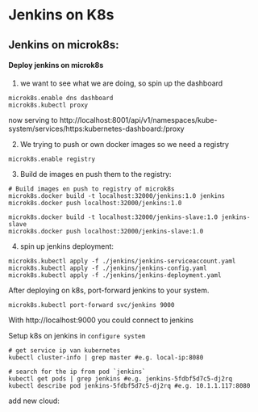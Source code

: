 # Jenkins on K8s

## Jenkins on microk8s:

#### Deploy jenkins on microk8s

1. we want to see what we are doing, so spin up the dashboard
```
microk8s.enable dns dashboard
microk8s.kubectl proxy
```
now serving to http://localhost:8001/api/v1/namespaces/kube-system/services/https:kubernetes-dashboard:/proxy

2. We trying to push or own docker images so we need a registry
```
microk8s.enable registry
```

3. Build de images en push them to the registry:
```
# Build images en push to registry of microk8s
microk8s.docker build -t localhost:32000/jenkins:1.0 jenkins
microk8s.docker push localhost:32000/jenkins:1.0

microk8s.docker build -t localhost:32000/jenkins-slave:1.0 jenkins-slave
microk8s.docker push localhost:32000/jenkins-slave:1.0
```

4. spin up jenkins deployment:
```
microk8s.kubectl apply -f ./jenkins/jenkins-serviceaccount.yaml
microk8s.kubectl apply -f ./jenkins/jenkins-config.yaml
microk8s.kubectl apply -f ./jenkins/jenkins-deployment.yaml

```

After deploying on k8s, port-forward jenkins to your system.
```
microk8s.kubectl port-forward svc/jenkins 9000
```
With http://localhost:9000 you could connect to jenkins


Setup k8s on jenkins in `configure system`
```
# get service ip van kubernetes
kubectl cluster-info | grep master #e.g. local-ip:8080

# search for the ip from pod `jenkins`
kubectl get pods | grep jenkins #e.g. jenkins-5fdbf5d7c5-dj2rq
kubectl describe pod jenkins-5fdbf5d7c5-dj2rq #e.g. 10.1.1.117:8080
```

add new cloud:





